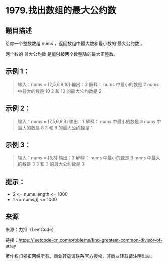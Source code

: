# 1979.找出数组的最大公约数

## 题目描述
给你一个整数数组 nums ，返回数组中最大数和最小数的 最大公约数 。

两个数的 最大公约数 是能够被两个数整除的最大正整数。



## 示例 1：

> 输入：nums = [2,5,6,9,10]
> 输出：2
> 解释：
nums 中最小的数是 2
> nums 中最大的数是 10
> 2 和 10 的最大公约数是 2

## 示例 2：

> 输入：nums = [7,5,6,8,3]
> 输出：1
> 解释：
> nums 中最小的数是 3
> nums 中最大的数是 8
> 3 和 8 的最大公约数是 1

## 示例 3：

> 输入：nums = [3,3]
> 输出：3
> 解释：
> nums 中最小的数是 3
> nums 中最大的数是 3
> 3 和 3 的最大公约数是 3



## 提示：
- 2 <= nums.length <= 1000
- 1 <= nums[i] <= 1000

## 来源
来源：力扣（LeetCode）

链接：https://leetcode-cn.com/problems/find-greatest-common-divisor-of-array

著作权归领扣网络所有。商业转载请联系官方授权，非商业转载请注明出处。
